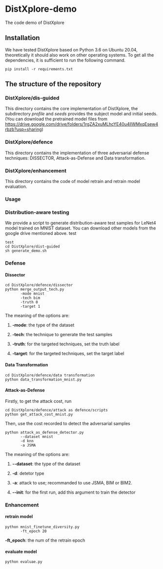 # DistXplore-demo
The code demo of DistXplore



## Installation

We have tested DistXplore based on Python 3.6 on Ubuntu 20.04, theoretically it should also work on other operating systems. To get all the dependencies, it is sufficient to run the following command.

`pip install -r requirements.txt`

## The structure of the repository

### DistXplore/dis-guided

This directory contains the core implementation of DistXplore, the subdirectory *profile* and *seeds* provides the subject model and initial seeds. (You can download the pretrained model files from https://drive.google.com/drive/folders/1rgZA2xuMLhcYE40u4llWMxqEsew4rbzb?usp=sharing)

### DistXplore/defence

This directory contains the implementation of three adversarial defense techniques: DISSECTOR, Attack-as-Defense and Data transformation.

### DistXplore/enhancement

This directory contains the code of model retrain and retrain model evaluation.

### Usage

### Distribution-aware testing

We provide a script to generate distribution-aware test samples for LeNet4 model trained on MNIST dataset. You can download other models from the google drive mentioned above.
test
```
test
cd DistXplore/dist-guided
sh generate_demo.sh
```

### Defense

#### Dissector

```
cd DistXplore/defence/dissector
python merge_output_tech.py
       -mode mnist
       -tech bim
       -truth 0
       -target 1
```

The meaning of the options are:

1. **-mode**: the type of the dataset
  
2. **-tech**: the technique to generate the test samples
  
3. **-truth**: for the targeted techniques, set the truth label
  
4. **-target**: for the targeted techniques, set the target label
  

#### Data Transformation

```
cd DistXplore/defence/data transformation
python data_transformation_mnist.py
```

#### Attack-as-Defense

Firstly, to get the attack cost, run

```
cd DistXplore/defence/attack as defence/scripts
python get_attack_cost_mnist.py
```

Then, use the cost recorded to detect the adversarial samples

```
python attack_as_defense_detector.py
       --dataset mnist
       -d knn
       -a JSMA
```

The meaning of the options are:

1. **--dataset**: the type of the dataset
  
2. **-d**: detetor type
  
3. **-a**: attack to use; recommanded to use JSMA, BIM or BIM2.
  
4. **--init**: for the first run, add this argument to train the detector
  

### Enhancement

#### retrain model

```
python mnist_finetune_diversity.py
       -ft_epoch 20
```

**-ft_epoch**: the num of the retrain epoch

#### evaluate model

```
python evaluae.py
```
